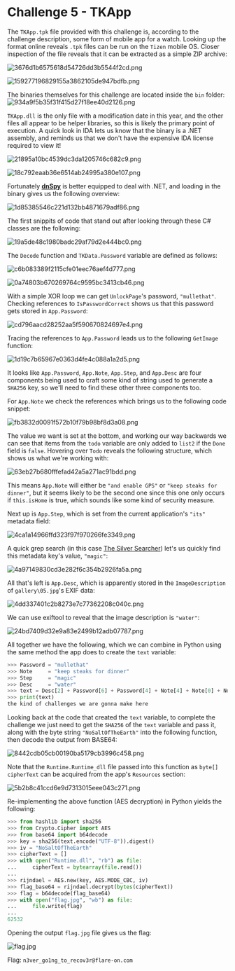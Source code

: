# Challenge 5 - TKApp

The `TKApp.tpk` file provided with this challenge is, according to the challenge description, some form of mobile app for a watch. Looking up the format online reveals `.tpk` files can be run on the `Tizen` mobile OS. Closer inspection of the file reveals that it can be extracted as a simple ZIP archive:

![3676d1b6575618d54726dd3b5544f2cd.png](../_resources/3b4d033758b54b258a45363a89a310b5.png)

![159277196829155a3862105de947bdfb.png](../_resources/898e45c24a1a44fc803ee31610b49e1b.png)

The binaries themselves for this challenge are located inside the `bin` folder:
![934a9f5b35f31f415d27f18ee40d2126.png](../_resources/0247d760dfe44c87907519ad5ea07bd2.png)

`TKApp.dll` is the only file with a modification date in this year, and the other files all appear to be helper libraries, so this is likely the primary point of execution. A quick look in IDA lets us know that the binary is a .NET assembly, and reminds us that we don't have the expensive IDA license required to view it!

![21895a10bc4539dc3da1205746c682c9.png](../_resources/12bdb53eceb24a8ea5486fe3a9ac460d.png)

![18c792eaab36e6514ab24995a380e107.png](../_resources/78537dfe7ef7475eb4d5a512e7df79be.png)

Fortunately [__dnSpy__](https://github.com/dnSpy/dnSpy/releases) is better equipped to deal with .NET, and loading in the binary gives us the following overview:

![1d85385546c221d132bb4871679adf86.png](../_resources/2b64387217cf4186a8f79061c24b3934.png)

The first snippits of code that stand out after looking through these C# classes are the following:

![19a5de48c1980badc29af79d2e444bc0.png](../_resources/e1b44ed09b7845c4800fda2fb3b44492.png)

The `Decode` function and `TKData.Password` variable are defined as follows:

![c6b083389f2115cfe01eec76aef4d777.png](../_resources/511acbd019564ed9b3c88102848b5538.png)

![0a74803b670269764c9595bc3413cb46.png](../_resources/95f727ab11b745369ac349c6280c0c70.png)

With a simple XOR loop we can get `UnlockPage`'s password, `"mullethat"`. Checking references to `IsPasswordCorrect` shows us that this password gets stored in `App.Password`:

![cd796aacd28252aa5f590670824697e4.png](../_resources/3bbcc565e41d4951a824882c56d2044f.png)

Tracing the references to `App.Password` leads us to the following `GetImage` function:

![1d19c7b65967e0363d4fe4c088a1a2d5.png](../_resources/9ed624292b9e4a9e82711350e81d1d54.png)

It looks like `App.Password`, `App.Note`, `App.Step`, and `App.Desc` are four components being used to craft some kind of string used to generate a `SHA256` key, so we'll need to find these other three components too.

For `App.Note` we check the references which brings us to the following code snippet:

![fb3832d0091f572b10f79b98bf8d3a08.png](../_resources/d2b7f884176e4c879f049efad5dcf081.png)

The value we want is set at the bottom, and working our way backwards we can see that items from the `todo` variable are only added to `list2` if the `Done` field is `false`. Hovering over `Todo` reveals the following structure, which shows us what we're working with:

![63eb27b680fffefad42a5a271ac91bdd.png](../_resources/ed0ff3586e20429e9a679d09f9f7a102.png)

This means `App.Note` will either be `"and enable GPS"` or `"keep steaks for dinner"`, but it seems likely to be the second one since this one only occurs if `this.isHome` is true, which sounds like some kind of security measure.

Next up is `App.Step`, which is set from the current application's `"its"` metadata field:

![4ca1a14966ffd323f97f970266fe3349.png](../_resources/d1c47a5ba4e844c0972926fe1bf52d41.png)

A quick grep search (in this case [The Silver Searcher](https://github.com/ggreer/the_silver_searcher))  let's us quickly find this metadata key's value, `"magic"`:

![4a97149830cd3e282f6c354b2926fa5a.png](../_resources/b1d58c3bc5a542018caf6fa35d57359a.png)

All that's left is `App.Desc`, which is apparently stored in the `ImageDescription` of `gallery\05.jpg`'s EXIF data:

![4dd337401c2b8273e7c77362208c040c.png](../_resources/893ab39936a94e91a993b8a69a0c3be1.png)

We can use exiftool to reveal that the image description is `"water"`:

![24bd7409d32e9a83e2499b12adb07787.png](../_resources/2b91fccf331641519ffa4668abdc157f.png)

All together we have the following, which we can combine in Python using the same method the app does to create the `text` variable:
```py
>>> Password = "mullethat"
>>> Note     = "keep steaks for dinner"
>>> Step     = "magic"
>>> Desc     = "water"
>>> text = Desc[2] + Password[6] + Password[4] + Note[4] + Note[0] + Note[17] + Note[18] + Note[16] + Note[11] + Note[13] + Note[12] + Note[15] + Step[4] + Password[6] + Desc[1] + Password[2] + Password[2] + Password[4] + Note[18] + Step[2] + Password[4] + Note[5] + Note[4] + Desc[0] + Desc[3] + Note[15] + Note[8] + Desc[4] + Desc[3] + Note[4] + Step[2] + Note[13] + Note[18] + Note[18] + Note[8] + Note[4] + Password[0] + Password[7] + Note[0] + Password[4] + Note[11] + Password[6] + Password[4] + Desc[4] + Desc[3]
>>> print(text)
the kind of challenges we are gonna make here
```

Looking back at the code that created the `text` variable, to complete the challenge we just need to get the `SHA256` of the `text` variable and pass it, along with the byte string `"NoSaltOfTheEarth"` into the following function, then decode the output from BASE64:

![8442cdb05cb00190ba5179cb3996c458.png](../_resources/6fc9b4bf0eec45a6921eca98a8472a4a.png)

Note that the `Runtime.Runtime_dll` file passed into this function as `byte[] cipherText` can be acquired from the app's `Resources` section:

![5b2b8c41ccd6e9d7313015eee043c271.png](../_resources/97b2a19e34114b5f96c029b3ebd1f4cc.png)

Re-implementing the above function (AES decryption) in Python yields the following:
```py
>>> from hashlib import sha256 
>>> from Crypto.Cipher import AES
>>> from base64 import b64decode
>>> key = sha256(text.encode("UTF-8")).digest()
>>> iv = "NoSaltOfTheEarth"
>>> cipherText = []
>>> with open("Runtime.dll", "rb") as file:
...     cipherText = bytearray(file.read())
... 
>>> rijndael = AES.new(key, AES.MODE_CBC, iv)
>>> flag_base64 = rijndael.decrypt(bytes(cipherText))
>>> flag = b64decode(flag_base64)
>>> with open("flag.jpg", "wb") as file:
...     file.write(flag)
... 
62532
```
Opening the output `flag.jpg` file gives us the flag:

![flag.jpg](../_resources/4725a4fc1b64450bbad682c5c1ad8bb6.jpg)

Flag: `n3ver_go1ng_to_recov3r@flare-on.com`